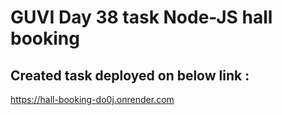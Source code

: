 #  GUVI Day 38 task Node-JS hall booking

## Created task deployed on below link :

<a href="https://hall-booking-do0j.onrender.com" target="_blank">https://hall-booking-do0j.onrender.com</a>


<!-- ### for getting all room details

get method:
https://hall-booking-nma7.onrender.com/rooms

### for creating room details

post method:
https://hall-booking-nma7.onrender.com/rooms

example data:
{
"roomName": "Auditorium",
"seats": 100,
"amenities": "wifi,projector,AC",
"price": 1500
}

### for getting all booking details

get method:
https://hall-booking-nma7.onrender.com/bookings

### for creating room bookings

post method:
https://hall-booking-nma7.onrender.com/bookings

Example data: 01)
{
"customerName": "suriya",
"roomId": "01",
"date": "12-Jul-2023",
"start": "08:00",
"end": "09:00",
"status": "confirmed"
}

Example data: 02)
{
"customerName": "suriya",
"roomId": "01",
"date": "12-Jul-2023",
"start": "08:00",
"end": "09:00",
"status": "confirmed"
}

-- Note:example 2 will show error of booking on same time

### for getting all booked rooms Data

get method:
https://hall-booking-nma7.onrender.com/bookedRooms

### for getting all customers data

get method:
https://hall-booking-nma7.onrender.com/customers

### for getting particular customers booked data

get method:
https://hall-booking-nma7.onrender.com/customers/suriya -->